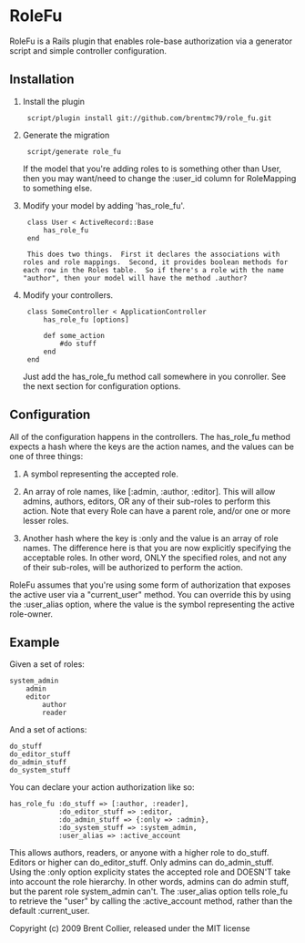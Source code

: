 # RoleFu #

RoleFu is a Rails plugin that enables role-base authorization via a generator script and simple controller configuration.

## Installation ##

1. Install the plugin

		script/plugin install git://github.com/brentmc79/role_fu.git

2. Generate the migration

		script/generate role_fu
	
	If the model that you're adding roles to is something other than User, then you may want/need to change the :user_id column for RoleMapping to something else.

3. Modify your model by adding 'has_role_fu'.

		class User < ActiveRecord::Base
			has_role_fu
		end
	
		This does two things.  First it declares the associations with roles and role mappings.  Second, it provides boolean methods for each row in the Roles table.  So if there's a role with the name "author", then your model will have the method .author?

4. Modify your controllers.

		class SomeController < ApplicationController
			has_role_fu [options]
		
			def	some_action
				#do stuff
			end
		end

	Just add the has_role_fu method call somewhere in you conroller.  See the next section for configuration options.

## Configuration ##

All of the configuration happens in the controllers.  The has_role_fu method expects a hash where the keys are the action names, and the values can be one of three things:

1. A symbol representing the accepted role.

1. An array of role names, like [:admin, :author, :editor].  This will allow admins, authors, editors, OR any of their sub-roles to perform this action.  Note that every Role can have a parent role, and/or one or more lesser roles.

2. Another hash where the key is :only and the value is an array of role names.  The difference here is that you are now explicitly specifying the acceptable roles.  In other word, ONLY the specified roles, and not any of their sub-roles, will be authorized to perform the action.

RoleFu assumes that you're using some form of authorization that exposes the active user via a "current_user" method.  You can override this by using the :user_alias option, where the value is the symbol representing the active role-owner.  

## Example ##

Given a set of roles:

	system_admin  
		admin  
		editor  
			author  
			reader  
	
And a set of actions:

	do_stuff  
	do_editor_stuff  
	do_admin_stuff  
	do_system_stuff  
	
You can declare your action authorization like so:

	has_role_fu :do_stuff => [:author, :reader], 
				:do_editor_stuff => :editor, 
				:do_admin_stuff => {:only => :admin}, 
				:do_system_stuff => :system_admin,
				:user_alias => :active_account

This allows authors, readers, or anyone with a higher role to do_stuff.  Editors or higher can do_editor_stuff.  Only admins can do_admin_stuff.  Using the :only option explicity states the accepted role and DOESN'T take into account the role hierarchy.  In other words, admins can do admin stuff, but the parent role system_admin can't.  The :user_alias option tells role_fu to retrieve the "user" by calling the :active_account method, rather than the default :current_user.



Copyright (c) 2009 Brent Collier, released under the MIT license
